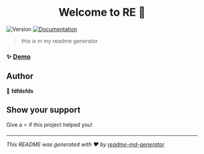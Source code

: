 <h1 align="center">Welcome to RE 👋</h1>
<p>
  <img alt="Version" src="https://img.shields.io/badge/version-1-blue.svg?cacheSeconds=2592000" />
  <a href="fdsa" target="_blank">
    <img alt="Documentation" src="https://img.shields.io/badge/documentation-yes-brightgreen.svg" />
  </a>
</p>

> this is m my readme generator

### ✨ [Demo](fdsafdsa)

## Author

👤 **fdfdsfds**


## Show your support

Give a ⭐️ if this project helped you!

***
_This README was generated with ❤️ by [readme-md-generator](https://github.com/kefranabg/readme-md-generator)_